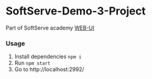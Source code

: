 # SoftServe-Demo-3-Project

Part of SoftServe academy [WEB-UI](https://softserve.ua/bg/university/it-academy/napryamki-navchannya/html-css/)

### Usage

1. Install dependencies `npm i`
2. Run `npm start`
3. Go to http://localhost:2992/

